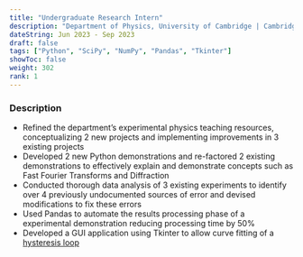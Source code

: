 ```yaml
---
title: "Undergraduate Research Intern"
description: "Department of Physics, University of Cambridge | Cambridge, United Kingdom"
dateString: Jun 2023 - Sep 2023
draft: false
tags: ["Python", "SciPy", "NumPy", "Pandas", "Tkinter"]
showToc: false
weight: 302
rank: 1
--- 
```


### Description
- Refined the department’s experimental physics teaching resources, conceptualizing 2 new projects and implementing improvements in 3 existing projects
- Developed 2 new Python demonstrations and re-factored 2 existing demonstrations to effectively explain and demonstrate concepts such as Fast Fourier Transforms and Diffraction
- Conducted thorough data analysis of 3 existing experiments to identify over 4 previously undocumented sources of error and devised modifications to fix these errors
- Used Pandas to automate the results processing phase of a experimental demonstration reducing processing time by 50%
- Developed a GUI application using Tkinter to allow curve fitting of a [hysteresis loop](https://www.nde-ed.org/Physics/Magnetism/HysteresisLoop.xhtml)

<!-- - Developed a multi-stage LLM pipeline using Llama3 to extract key information from X-Ray report images, leading to the creation of a new product in our suite.
- Architected and developed a cloud-native version of the product on Kubernetes and packaged it as a Helm chart for ease of deployment, distribution and versioning. 
- Enhanced operational efficiency by implementing GitOps at scale using ArgoCD, enabling centralized management of multiple K8s clusters, cutting down the release and software update timings by a magnitude.
- Established robust Kubernetes cluster monitoring and log aggregation through Grafana Agent and Grafana Cloud, allowing remote observability into customer installations.
- Built CI pipelines on GitHub Actions to automate building and testing of container images upon update to the product code.
- Automated end-to-end testing using PyTest, effectively saving over 4 hours of manual testing time per sprint.
- Strategically optimized the product's infrastructure on AWS, reducing the cloud cost by over 50%.
- Actively engaged with potential customers as the lead developer, providing technical guidance and support to drive customer success.
- Revamped the entire product codebase, improving reliability and readability while fixing numerous production bugs to ensure the smooth operation of the product on customer sites. -->
